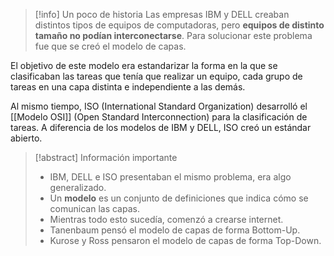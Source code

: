 >[!info] Un poco de historia
>Las empresas IBM y DELL creaban distintos tipos de equipos de computadoras, pero **equipos de distinto tamaño no podían interconectarse**. Para solucionar este problema fue que se creó el modelo de capas.

El objetivo de este modelo era estandarizar la forma en la que se clasificaban las tareas que tenía que realizar un equipo, cada grupo de tareas en una capa distinta e independiente a las demás.

Al mismo tiempo, ISO (International Standard Organization) desarrolló el [[Modelo OSI]] (Open Standard Interconnection) para la clasificación de tareas. A diferencia de los modelos de IBM y DELL, ISO creó un estándar abierto.

>[!abstract] Información importante
>- IBM, DELL e ISO presentaban el mismo problema, era algo generalizado.
>- Un **modelo** es un conjunto de definiciones que indica cómo se comunican las capas.
>- Mientras todo esto sucedía, comenzó a crearse internet.
>- Tanenbaum pensó el modelo de capas de forma Bottom-Up.
>- Kurose y Ross pensaron el modelo de capas de forma Top-Down.
